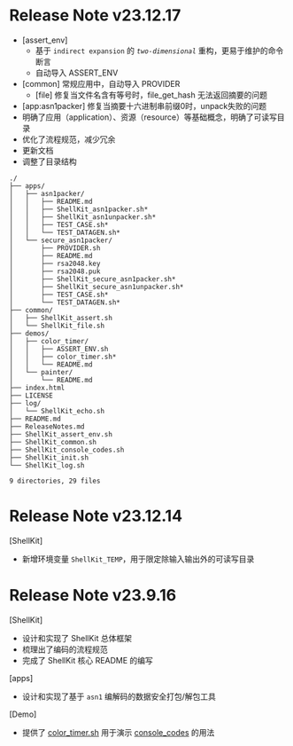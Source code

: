 # Release Note v23.12.17

- [assert_env] 
    - 基于 `indirect expansion` 的 *`two-dimensional`* 重构，更易于维护的命令断言
    - 自动导入 ASSERT_ENV
- [common] 常规应用中，自动导入 PROVIDER
    - [file] 修复当文件名含有等号时，file_get_hash 无法返回摘要的问题
- [app:asn1packer] 修复当摘要十六进制串前缀0时，unpack失败的问题
- 明确了应用（application）、资源（resource）等基础概念，明确了可读写目录
- 优化了流程规范，减少冗余
- 更新文档
- 调整了目录结构

```
./
├── apps/
│   ├── asn1packer/
│   │   ├── README.md
│   │   ├── ShellKit_asn1packer.sh*
│   │   ├── ShellKit_asn1unpacker.sh*
│   │   ├── TEST_CASE.sh*
│   │   └── TEST_DATAGEN.sh*
│   └── secure_asn1packer/
│       ├── PROVIDER.sh
│       ├── README.md
│       ├── rsa2048.key
│       ├── rsa2048.puk
│       ├── ShellKit_secure_asn1packer.sh*
│       ├── ShellKit_secure_asn1unpacker.sh*
│       ├── TEST_CASE.sh*
│       └── TEST_DATAGEN.sh*
├── common/
│   ├── ShellKit_assert.sh
│   └── ShellKit_file.sh
├── demos/
│   ├── color_timer/
│   │   ├── ASSERT_ENV.sh
│   │   ├── color_timer.sh*
│   │   └── README.md
│   └── painter/
│       └── README.md
├── index.html
├── LICENSE
├── log/
│   └── ShellKit_echo.sh
├── README.md
├── ReleaseNotes.md
├── ShellKit_assert_env.sh
├── ShellKit_common.sh
├── ShellKit_console_codes.sh
├── ShellKit_init.sh
└── ShellKit_log.sh

9 directories, 29 files
```

# Release Note v23.12.14

[ShellKit]

- 新增环境变量 `ShellKit_TEMP`，用于限定除输入输出外的可读写目录

# Release Note v23.9.16

[ShellKit]

- 设计和实现了 ShellKit 总体框架
- 梳理出了编码的流程规范
- 完成了 ShellKit 核心 README 的编写

[apps]

- 设计和实现了基于 `asn1` 编解码的数据安全打包/解包工具

[Demo]

- 提供了 [color_timer.sh](../Demo/color_timer/color_timer.sh) 用于演示 [console_codes](ShellKit_console_codes.sh) 的用法
